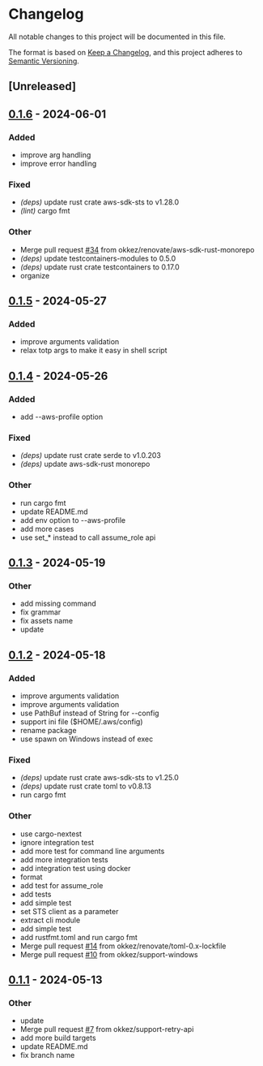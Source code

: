 # Changelog
All notable changes to this project will be documented in this file.

The format is based on [Keep a Changelog](https://keepachangelog.com/en/1.0.0/),
and this project adheres to [Semantic Versioning](https://semver.org/spec/v2.0.0.html).

## [Unreleased]

## [0.1.6](https://github.com/okkez/aws-assume-role-rs/compare/v0.1.5...v0.1.6) - 2024-06-01

### Added
- improve arg handling
- improve error handling

### Fixed
- *(deps)* update rust crate aws-sdk-sts to v1.28.0
- *(lint)* cargo fmt

### Other
- Merge pull request [#34](https://github.com/okkez/aws-assume-role-rs/pull/34) from okkez/renovate/aws-sdk-rust-monorepo
- *(deps)* update testcontainers-modules to 0.5.0
- *(deps)* update rust crate testcontainers to 0.17.0
- organize

## [0.1.5](https://github.com/okkez/aws-assume-role-rs/compare/v0.1.4...v0.1.5) - 2024-05-27

### Added
- improve arguments validation
- relax totp args to make it easy in shell script

## [0.1.4](https://github.com/okkez/aws-assume-role-rs/compare/v0.1.3...v0.1.4) - 2024-05-26

### Added
- add --aws-profile option

### Fixed
- *(deps)* update rust crate serde to v1.0.203
- *(deps)* update aws-sdk-rust monorepo

### Other
- run cargo fmt
- update README.md
- add env option to --aws-profile
- add more cases
- use set_* instead to call assume_role api

## [0.1.3](https://github.com/okkez/aws-assume-role-rs/compare/v0.1.2...v0.1.3) - 2024-05-19

### Other
- add missing command
- fix grammar
- fix assets name
- update

## [0.1.2](https://github.com/okkez/aws-assume-role-rs/compare/v0.1.1...v0.1.2) - 2024-05-18

### Added
- improve arguments validation
- improve arguments validation
- use PathBuf instead of String for --config
- support ini file ($HOME/.aws/config)
- rename package
- use spawn on Windows instead of exec

### Fixed
- *(deps)* update rust crate aws-sdk-sts to v1.25.0
- *(deps)* update rust crate toml to v0.8.13
- run cargo fmt

### Other
- use cargo-nextest
- ignore integration test
- add more test for command line arguments
- add more integration tests
- add integration test using docker
- format
- add test for assume_role
- add tests
- add simple test
- set STS client as a parameter
- extract cli module
- add simple test
- add rustfmt.toml and run cargo fmt
- Merge pull request [#14](https://github.com/okkez/aws-assume-role-rs/pull/14) from okkez/renovate/toml-0.x-lockfile
- Merge pull request [#10](https://github.com/okkez/aws-assume-role-rs/pull/10) from okkez/support-windows

## [0.1.1](https://github.com/okkez/aws-assume-role-rs/compare/v0.1.0...v0.1.1) - 2024-05-13

### Other
- update
- Merge pull request [#7](https://github.com/okkez/aws-assume-role-rs/pull/7) from okkez/support-retry-api
- add more build targets
- update README.md
- fix branch name
